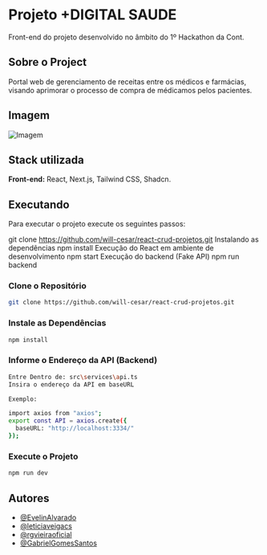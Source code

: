 # Projeto +DIGITAL SAUDE

Front-end do projeto desenvolvido no âmbito do 1º Hackathon da Cont. 

## Sobre o Project 

Portal web de gerenciamento de receitas entre os médicos e farmácias, visando aprimorar o processo de compra de médicamos pelos pacientes.



## Imagem

![Imagem](https://i.imgur.com/PGwiAde.png)


## Stack utilizada

**Front-end:** React, Next.js, Tailwind CSS, Shadcn.





## Executando

Para executar o projeto execute os seguintes passos: 



git clone https://github.com/will-cesar/react-crud-projetos.git
Instalando as dependências
npm install
Execução do React em ambiente de desenvolvimento
npm start
Execução do backend (Fake API)
npm run backend


### Clone o Repositório

```bash
git clone https://github.com/will-cesar/react-crud-projetos.git 
```
    
    
### Instale as Dependências

```bash
npm install
```

### Informe o Endereço da API (Backend)

```bash
Entre Dentro de: src\services\api.ts
Insira o endereço da API em baseURL

Exemplo:

import axios from "axios";
export const API = axios.create({
  baseURL: "http://localhost:3334/"
});
```

### Execute o Projeto

```bash
npm run dev
```
## Autores

- [@EvelinAlvarado](https://www.github.com/EvelinAlvarado)
- [@leticiaveigacs](https://www.github.com/leticiaveigacs)
- [@rgvieiraoficial](https://www.github.com/rgvieiraoficial)
- [@GabrielGomesSantos](https://www.github.com/GabrielGomesSantos)



